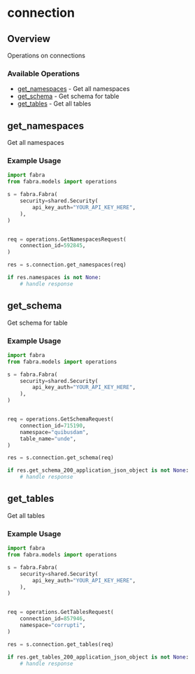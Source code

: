 # connection

## Overview

Operations on connections

### Available Operations

* [get_namespaces](#get_namespaces) - Get all namespaces
* [get_schema](#get_schema) - Get schema for table
* [get_tables](#get_tables) - Get all tables

## get_namespaces

Get all namespaces

### Example Usage

```python
import fabra
from fabra.models import operations

s = fabra.Fabra(
    security=shared.Security(
        api_key_auth="YOUR_API_KEY_HERE",
    ),
)


req = operations.GetNamespacesRequest(
    connection_id=592845,
)

res = s.connection.get_namespaces(req)

if res.namespaces is not None:
    # handle response
```

## get_schema

Get schema for table

### Example Usage

```python
import fabra
from fabra.models import operations

s = fabra.Fabra(
    security=shared.Security(
        api_key_auth="YOUR_API_KEY_HERE",
    ),
)


req = operations.GetSchemaRequest(
    connection_id=715190,
    namespace="quibusdam",
    table_name="unde",
)

res = s.connection.get_schema(req)

if res.get_schema_200_application_json_object is not None:
    # handle response
```

## get_tables

Get all tables

### Example Usage

```python
import fabra
from fabra.models import operations

s = fabra.Fabra(
    security=shared.Security(
        api_key_auth="YOUR_API_KEY_HERE",
    ),
)


req = operations.GetTablesRequest(
    connection_id=857946,
    namespace="corrupti",
)

res = s.connection.get_tables(req)

if res.get_tables_200_application_json_object is not None:
    # handle response
```

